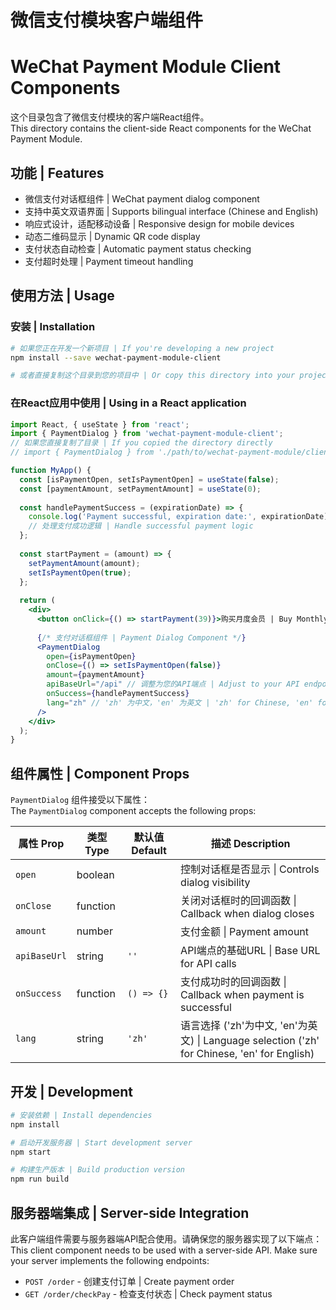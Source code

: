 # 微信支付模块客户端组件
# WeChat Payment Module Client Components

这个目录包含了微信支付模块的客户端React组件。  
This directory contains the client-side React components for the WeChat Payment Module.

## 功能 | Features

- 微信支付对话框组件 | WeChat payment dialog component
- 支持中英文双语界面 | Supports bilingual interface (Chinese and English)
- 响应式设计，适配移动设备 | Responsive design for mobile devices
- 动态二维码显示 | Dynamic QR code display
- 支付状态自动检查 | Automatic payment status checking
- 支付超时处理 | Payment timeout handling

## 使用方法 | Usage

### 安装 | Installation

```bash
# 如果您正在开发一个新项目 | If you're developing a new project
npm install --save wechat-payment-module-client

# 或者直接复制这个目录到您的项目中 | Or copy this directory into your project
```

### 在React应用中使用 | Using in a React application

```jsx
import React, { useState } from 'react';
import { PaymentDialog } from 'wechat-payment-module-client';
// 如果您直接复制了目录 | If you copied the directory directly
// import { PaymentDialog } from './path/to/wechat-payment-module/client';

function MyApp() {
  const [isPaymentOpen, setIsPaymentOpen] = useState(false);
  const [paymentAmount, setPaymentAmount] = useState(0);
  
  const handlePaymentSuccess = (expirationDate) => {
    console.log('Payment successful, expiration date:', expirationDate);
    // 处理支付成功逻辑 | Handle successful payment logic
  };
  
  const startPayment = (amount) => {
    setPaymentAmount(amount);
    setIsPaymentOpen(true);
  };
  
  return (
    <div>
      <button onClick={() => startPayment(39)}>购买月度会员 | Buy Monthly Subscription</button>
      
      {/* 支付对话框组件 | Payment Dialog Component */}
      <PaymentDialog
        open={isPaymentOpen}
        onClose={() => setIsPaymentOpen(false)}
        amount={paymentAmount}
        apiBaseUrl="/api" // 调整为您的API端点 | Adjust to your API endpoint
        onSuccess={handlePaymentSuccess}
        lang="zh" // 'zh' 为中文，'en' 为英文 | 'zh' for Chinese, 'en' for English
      />
    </div>
  );
}
```

## 组件属性 | Component Props

`PaymentDialog` 组件接受以下属性：  
The `PaymentDialog` component accepts the following props:

| 属性 Prop | 类型 Type | 默认值 Default | 描述 Description |
|-----------|-----------|----------------|------------------|
| `open` | boolean | | 控制对话框是否显示 \| Controls dialog visibility |
| `onClose` | function | | 关闭对话框时的回调函数 \| Callback when dialog closes |
| `amount` | number | | 支付金额 \| Payment amount |
| `apiBaseUrl` | string | `''` | API端点的基础URL \| Base URL for API calls |
| `onSuccess` | function | `() => {}` | 支付成功时的回调函数 \| Callback when payment is successful |
| `lang` | string | `'zh'` | 语言选择 ('zh'为中文, 'en'为英文) \| Language selection ('zh' for Chinese, 'en' for English) |

## 开发 | Development

```bash
# 安装依赖 | Install dependencies
npm install

# 启动开发服务器 | Start development server
npm start

# 构建生产版本 | Build production version
npm run build
```

## 服务器端集成 | Server-side Integration

此客户端组件需要与服务器端API配合使用。请确保您的服务器实现了以下端点：  
This client component needs to be used with a server-side API. Make sure your server implements the following endpoints:

- `POST /order` - 创建支付订单 | Create payment order
- `GET /order/checkPay` - 检查支付状态 | Check payment status 